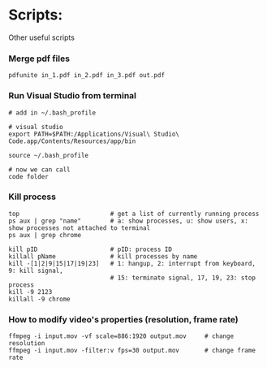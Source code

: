 # Scripts:

Other useful scripts

### Merge pdf files
```
pdfunite in_1.pdf in_2.pdf in_3.pdf out.pdf
```

### Run Visual Studio from terminal
```
# add in ~/.bash_profile

# visual studio
export PATH=$PATH:/Applications/Visual\ Studio\ Code.app/Contents/Resources/app/bin

source ~/.bash_profile

# now we can call
code folder
```

### Kill process
```
top                         # get a list of currently running process
ps aux | grep "name"        # a: show processes, u: show users, x: show processes not attached to terminal
ps aux | grep chrome

kill pID                    # pID: process ID
killall pName               # kill processes by name
kill -[1|2|9|15|17|19|23]   # 1: hangup, 2: interrupt from keyboard, 9: kill signal, 
                            # 15: terminate signal, 17, 19, 23: stop process
kill -9 2123
killall -9 chrome

```
### How to modify video's properties (resolution, frame rate)
```
ffmpeg -i input.mov -vf scale=886:1920 output.mov     # change resolution
ffmpeg -i input.mov -filter:v fps=30 output.mov       # change frame rate
```
